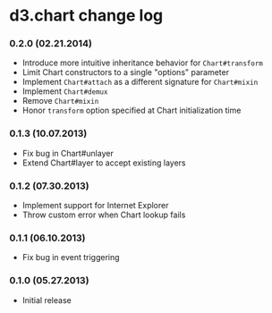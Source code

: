 # d3.chart change log

### 0.2.0 (02.21.2014)

- Introduce more intuitive inheritance behavior for `Chart#transform`
- Limit Chart constructors to a single "options" parameter
- Implement `Chart#attach` as a different signature for `Chart#mixin`
- Implement `Chart#demux`
- Remove `Chart#mixin`
- Honor `transform` option specified at Chart initialization time

### 0.1.3 (10.07.2013)

- Fix bug in Chart#unlayer
- Extend Chart#layer to accept existing layers

### 0.1.2 (07.30.2013)

- Implement support for Internet Explorer
- Throw custom error when Chart lookup fails

### 0.1.1 (06.10.2013)

- Fix bug in event triggering

### 0.1.0 (05.27.2013)

- Initial release
